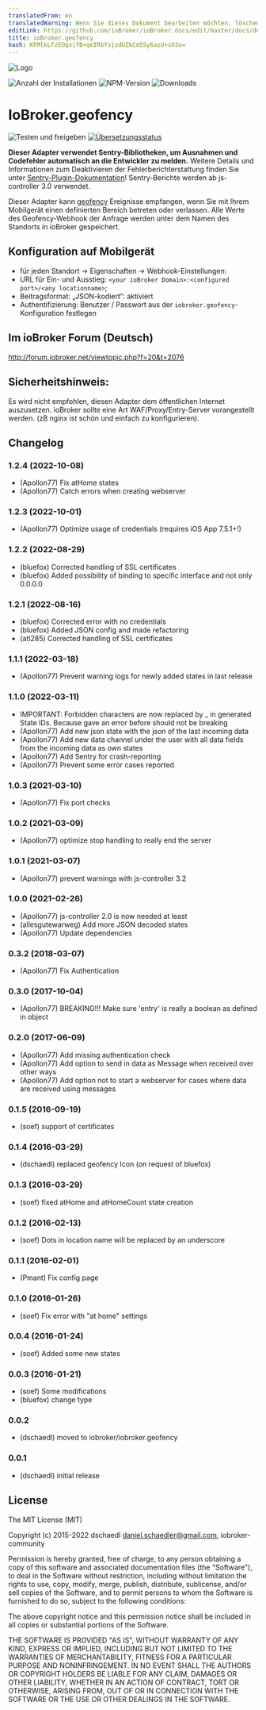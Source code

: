 ```yaml
---
translatedFrom: en
translatedWarning: Wenn Sie dieses Dokument bearbeiten möchten, löschen Sie bitte das Feld "translationsFrom". Andernfalls wird dieses Dokument automatisch erneut übersetzt
editLink: https://github.com/ioBroker/ioBroker.docs/edit/master/docs/de/adapterref/iobroker.geofency/README.md
title: ioBroker.geofency
hash: KFMlkLFzEOqxifB+qeIRbYsjzdUZkCm5Sy6azU+sU3o=
---
```

![Logo](../../../en/adapterref/iobroker.geofency/admin/geofency.png)

![Anzahl der Installationen](http://iobroker.live/badges/geofency-stable.svg)
![NPM-Version](http://img.shields.io/npm/v/iobroker.geofency.svg)
![Downloads](https://img.shields.io/npm/dm/iobroker.geofency.svg)

# IoBroker.geofency
![Testen und freigeben](https://github.com/ioBroker/ioBroker.geofency/workflows/Test%20and%20Release/badge.svg) [![Übersetzungsstatus](https://weblate.iobroker.net/widgets/adapters/-/geofency/svg-badge.svg)](https://weblate.iobroker.net/engage/adapters/?utm_source=widget)

**Dieser Adapter verwendet Sentry-Bibliotheken, um Ausnahmen und Codefehler automatisch an die Entwickler zu melden.** Weitere Details und Informationen zum Deaktivieren der Fehlerberichterstattung finden Sie unter [Sentry-Plugin-Dokumentation](https://github.com/ioBroker/plugin-sentry#plugin-sentry)! Sentry-Berichte werden ab js-controller 3.0 verwendet.

Dieser Adapter kann [geofency](http://www.geofency.com/) Ereignisse empfangen, wenn Sie mit Ihrem Mobilgerät einen definierten Bereich betreten oder verlassen.
Alle Werte des Geofency-Webhook der Anfrage werden unter dem Namen des Standorts in ioBroker gespeichert.

## Konfiguration auf Mobilgerät
* für jeden Standort -> Eigenschaften -> Webhook-Einstellungen:
 * URL für Ein- und Ausstieg: `<your ioBroker Domain>:<configured port>/<any locationname>`;
 * Beitragsformat: „JSON-kodiert“: aktiviert
 * Authentifizierung: Benutzer / Passwort aus der `iobroker.geofency`-Konfiguration festlegen

## Im ioBroker Forum (Deutsch)
http://forum.iobroker.net/viewtopic.php?f=20&t=2076

## Sicherheitshinweis:
Es wird nicht empfohlen, diesen Adapter dem öffentlichen Internet auszusetzen.
ioBroker sollte eine Art WAF/Proxy/Entry-Server vorangestellt werden. (zB nginx ist schön und einfach zu konfigurieren).

<!-- Platzhalter für die nächste Version (am Zeilenanfang):

### **IN ARBEIT** -->

## Changelog
### 1.2.4 (2022-10-08)
* (Apollon77) Fix atHome states
* (Apollon77) Catch errors when creating webserver

### 1.2.3 (2022-10-01)
* (Apollon77) Optimize usage of credentials (requires iOS App 7.5.1+!)

### 1.2.2 (2022-08-29)
* (bluefox) Corrected handling of SSL certificates
* (bluefox) Added possibility of binding to specific interface and not only 0.0.0.0

### 1.2.1 (2022-08-16)
* (bluefox) Corrected error with no credentials
* (bluefox) Added JSON config and made refactoring
* (atl285) Corrected handling of SSL certificates

### 1.1.1 (2022-03-18)
* (Apollon77) Prevent warning logs for newly added states in last release

### 1.1.0 (2022-03-11)
* IMPORTANT: Forbidden characters are now replaced by _ in generated State IDs. Because gave an error before should not be breaking 
* (Apollon77) Add new json state with the json of the last incoming data
* (Apollon77) Add new data channel under the user with all data fields from the incoming data as own states
* (Apollon77) Add Sentry for crash-reporting
* (Apollon77) Prevent some error cases reported

### 1.0.3 (2021-03-10)
* (Apollon77) Fix port checks

### 1.0.2 (2021-03-09)
* (Apollon77) optimize stop handling to really end the server

### 1.0.1 (2021-03-07)
* (Apollon77) prevent warnings with js-controller 3.2

### 1.0.0 (2021-02-26)
* (Apollon77) js-controller 2.0 is now needed at least
* (allesgutewarweg) Add more JSON decoded states
* (Apollon77) Update dependencies

### 0.3.2 (2018-03-07)
* (Apollon77) Fix Authentication

### 0.3.0 (2017-10-04)
* (Apollon77) BREAKING!!! Make sure 'entry' is really a boolean as defined in object

### 0.2.0 (2017-06-09)
* (Apollon77) Add missing authentication check
* (Apollon77) Add option to send in data as Message when received over other ways
* (Apollon77) Add option not to start a webserver for cases where data are received using messages

### 0.1.5 (2016-09-19)
* (soef) support of certificates

### 0.1.4 (2016-03-29)
* (dschaedl) replaced geofency Icon (on request of bluefox)

### 0.1.3 (2016-03-29)
* (soef) fixed atHome and atHomeCount state creation

### 0.1.2 (2016-02-13)
* (soef) Dots in location name will be replaced by an underscore

### 0.1.1 (2016-02-01)
* (Pmant) Fix config page

### 0.1.0 (2016-01-26)
* (soef) Fix error with "at home" settings

### 0.0.4 (2016-01-24)
* (soef) Added some new states

### 0.0.3 (2016-01-21)
* (soef) Some modifications
* (bluefox) change type

### 0.0.2
* (dschaedl) moved to iobroker/iobroker.geofency

### 0.0.1
* (dschaedl) initial release

## License

The MIT License (MIT)

Copyright (c) 2015-2022 dschaedl <daniel.schaedler@gmail.com>, iobroker-community

Permission is hereby granted, free of charge, to any person obtaining a copy
of this software and associated documentation files (the "Software"), to deal
in the Software without restriction, including without limitation the rights
to use, copy, modify, merge, publish, distribute, sublicense, and/or sell
copies of the Software, and to permit persons to whom the Software is
furnished to do so, subject to the following conditions:

The above copyright notice and this permission notice shall be included in all
copies or substantial portions of the Software.

THE SOFTWARE IS PROVIDED "AS IS", WITHOUT WARRANTY OF ANY KIND, EXPRESS OR
IMPLIED, INCLUDING BUT NOT LIMITED TO THE WARRANTIES OF MERCHANTABILITY,
FITNESS FOR A PARTICULAR PURPOSE AND NONINFRINGEMENT. IN NO EVENT SHALL THE
AUTHORS OR COPYRIGHT HOLDERS BE LIABLE FOR ANY CLAIM, DAMAGES OR OTHER
LIABILITY, WHETHER IN AN ACTION OF CONTRACT, TORT OR OTHERWISE, ARISING FROM,
OUT OF OR IN CONNECTION WITH THE SOFTWARE OR THE USE OR OTHER DEALINGS IN THE
SOFTWARE.
